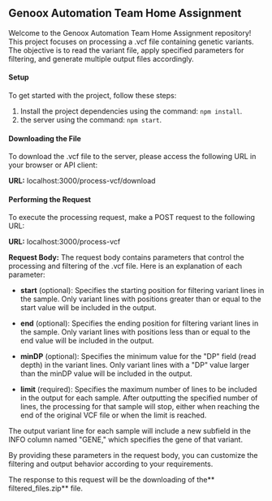 
## Genoox Automation Team Home Assignment

Welcome to the Genoox Automation Team Home Assignment repository! This project focuses on processing a .vcf file containing genetic variants. The objective is to read the variant file, apply specified parameters for filtering, and generate multiple output files accordingly.

#### Setup
To get started with the project, follow these steps:
1. Install the project dependencies using the command: `npm install`.
2.  the server using the command: `npm start`.

#### Downloading the File
To download the .vcf file to the server, please access the following URL in your browser or API client:

**URL:**  localhost:3000/process-vcf/download

#### Performing the Request
To execute the processing request, make a POST request to the following URL:

**URL:** localhost:3000/process-vcf

**Request Body:**
The request body contains parameters that control the processing and filtering of the .vcf file. Here is an explanation of each parameter:

- **start** (optional): Specifies the starting position for filtering variant lines in the sample. Only variant lines with positions greater than or equal to the start value will be included in the output.

- **end** (optional): Specifies the ending position for filtering variant lines in the sample. Only variant lines with positions less than or equal to the end value will be included in the output.

- **minDP** (optional): Specifies the minimum value for the "DP" field (read depth) in the variant lines. Only variant lines with a "DP" value larger than the minDP value will be included in the output.

- **limit** (required): Specifies the maximum number of lines to be included in the output for each sample. After outputting the specified number of lines, the processing for that sample will stop, either when reaching the end of the original VCF file or when the limit is reached.

The output variant line for each sample will include a new subfield in the INFO column named "GENE," which specifies the gene of that variant. 

By providing these parameters in the request body, you can customize the filtering and output behavior according to your requirements.

The response to this request will be the downloading of the** filtered_files.zip** file.

